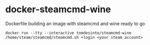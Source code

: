docker-steamcmd-wine
====================

Dockerfile building an image with steamcmd and wine ready to go


    docker run --tty --interactive tomdesinto/steamcmd-wine /home/steam/steamcmd/steamcmd.sh +login <your steam account>
	
